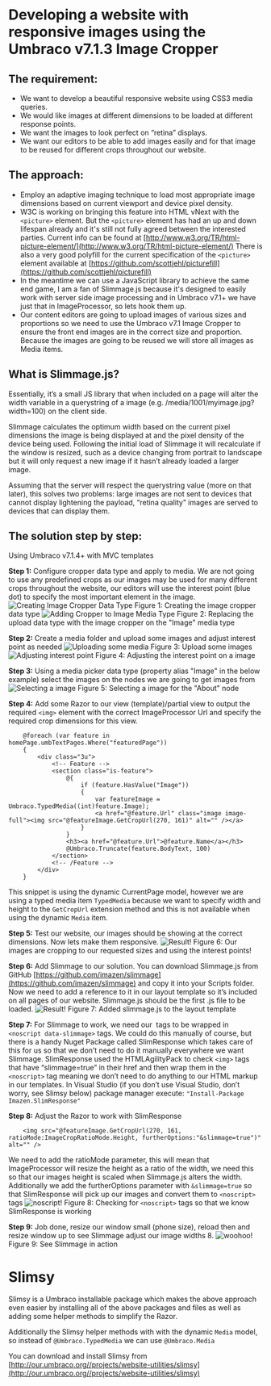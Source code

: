 # Developing a website with responsive images using the Umbraco v7.1.3 Image Cropper #

## The requirement: ##

- We want to develop a beautiful responsive website using CSS3 media queries. 
- We would like images at different dimensions to be loaded at different response points. 
- We want the images to look perfect on “retina” displays.
- We want our editors to be able to add images easily and for that image to be reused for different crops throughout our website.

## The approach: ##

- Employ an adaptive imaging technique to load most appropriate image dimensions based on current viewport and device pixel density.
- W3C is working on bringing this feature into HTML vNext with the `<picture>` element. But the `<picture>` element has had an up and down lifespan already and it's still not fully agreed between the interested parties. Current info can be found at [http://www.w3.org/TR/html-picture-element/](http://www.w3.org/TR/html-picture-element/) There is also a very good polyfill for the current specification of the `<picture>` element available at [https://github.com/scottjehl/picturefill](https://github.com/scottjehl/picturefill)
- In the meantime we can use a JavaScript library to achieve the same end game, I am a fan of Slimmage.js because it's designed to easily work with server side image processing and in Umbraco v7.1+ we have just that in ImageProcessor, so lets hook them up.
- Our content editors are going to upload images of various sizes and proportions so we need to use the Umbraco v7.1 Image Cropper to ensure the front end images are in the correct size and proportion. Because the images are going to be reused we will store all images as Media items.


## What is Slimmage.js?  ##

Essentially, it’s a small JS library that when included on a page will alter the width variable in a querystring of a image (e.g. /media/1001/myimage.jpg?width=100) on the client side. 

Slimmage calculates the optimum width based on the current pixel dimensions the image is being displayed at and the pixel density of the device being used. Following the initial load of Slimmage it will recalculate if the window is resized, such as a device changing from portrait to landscape but it will only request a new image if it hasn’t already loaded a larger image. 

Assuming that the server will respect the querystring value (more on that later), this solves two problems: large images are not sent to devices that cannot display lightening the payload, “retina quality” images are served to devices that can display them.

## The solution step by step: ##

Using Umbraco v7.1.4+ with MVC templates

**Step 1:** Configure cropper data type and apply to media. We are not going to use any predefined crops as our images may be used for many different crops throughout the website, our editors will use the interest point (blue dot) to specify the most important element in the image.
![Creating Image Cropper Data Type](Figure1.png)
Figure 1: Creating the image cropper data type
![Adding Cropper to Image Media Type](Figure2.png)
Figure 2: Replacing the upload data type with the image cropper on the "Image" media type

**Step 2:** Create a media folder and upload some images and adjust interest point as needed
![Uploading some media](Figure3.png)
Figure 3: Upload some images
![Adjusting interest point](Figure4.png)
Figure 4: Adjusting the interest point on a image

**Step 3:** Using a media picker data type (property alias "Image" in the below example) select the images on the nodes we are going to get images from
![Selecting a image](Figure5.png)
Figure 5: Selecting a image for the "About" node

**Step 4:** Add some Razor to our view (template)/partial view to output the required `<img>` element with the correct ImageProcessor Url and specify the required crop dimensions for this view.

		@foreach (var feature in homePage.umbTextPages.Where("featuredPage"))
		{
		    <div class="3u">
		        <!-- Feature -->
		        <section class="is-feature">
		            @{
		                if (feature.HasValue("Image"))
		                {
		                    var featureImage = Umbraco.TypedMedia((int)feature.Image);
		                    <a href="@feature.Url" class="image image-full"><img src="@featureImage.GetCropUrl(270, 161)" alt="" /></a>
		                }
		            }                                                
		            <h3><a href="@feature.Url">@feature.Name</a></h3>
		            @Umbraco.Truncate(feature.BodyText, 100)
		        </section>
		        <!-- /Feature -->
		    </div>
		}
This snippet is using the dynamic CurrentPage model, however we are using a typed media item `TypedMedia` because we want to specify width and height to the `GetCropUrl` extension method and this is not available when using the dynamic `Media` item.

**Step 5:** Test our website, our images should be showing at the correct dimensions. Now lets make them responsive.
![Result!](Figure6.png)
Figure 6: Our images are cropping to our requested sizes and using the interest points!

**Step 6:** Add Slimmage to our solution. You can download Slimmage.js from GitHub [https://github.com/imazen/slimmage](https://github.com/imazen/slimmage) and copy it into your Scripts folder.  Now we need to add a reference to it in our layout template so it’s included on all pages of our website. Slimmage.js should be the first .js file to be loaded.
![Result!](Figure7.png)
Figure 7: Added slimmage.js to the layout template

**Step 7:** For Slimmage to work, we need our <img> tags to be wrapped in `<noscript data-slimmage>` tags. We could do this manually of course, but there is a handy Nuget Package called SlimResponse which takes care of this for us so that we don’t need to do it manually everywhere we want Slimmage. SlimResponse used the HTMLAgilityPack to check `<img>` tags that have “slimmage=true” in their href and then wrap them in the `<noscript>` tag meaning we don’t need to do anything to our HTML markup in our templates.
In Visual Studio (if you don’t use Visual Studio, don’t worry, see Slimsy below) package manager execute: `"Install-Package Imazen.SlimResponse"`

**Step 8:** Adjust the Razor to work with SlimResponse
	
		<img src="@featureImage.GetCropUrl(270, 161, ratioMode:ImageCropRatioMode.Height, furtherOptions:"&slimmage=true")" alt="" />
We need to add the ratioMode parameter, this will mean that ImageProcessor will resize the height as a ratio of the width, we need this so that our images height is scaled when Slimmage.js alters the width. Additionally we add the furtherOptions parameter with `&slimmage=true` so that SlimResponse will pick up our images and convert them to `<noscript>` tags 
![noscript!](Figure8.png)
Figure 8: Checking for `<noscript>` tags so that we know SlimResponse is working 

**Step 9:** Job done, resize our window small (phone size), reload then and resize window up to see Slimmage adjust our image widths
8. ![woohoo!](Figure9.png)
Figure 9: See Slimmage in action

# Slimsy #

Slimsy is a Umbraco installable package which makes the above approach even easier by installing all of the above packages and files as well as adding some helper methods to simplify the Razor.

Additionally the Slimsy helper methods with with the dynamic `Media` model, so instead of `@Umbraco.TypedMedia` we can use `@Umbraco.Media`

You can download and install Slimsy from [http://our.umbraco.org//projects/website-utilities/slimsy](http://our.umbraco.org//projects/website-utilities/slimsy)